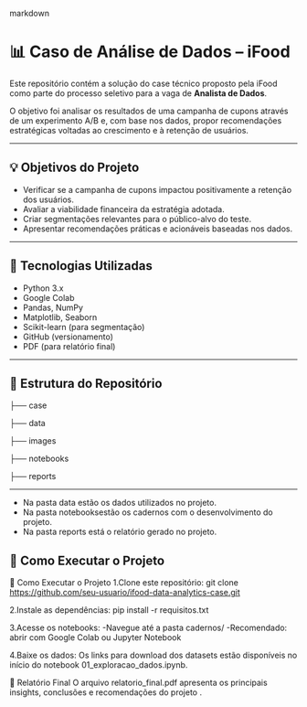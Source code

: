 markdown
# 📊 Caso de Análise de Dados – iFood

Este repositório contém a solução do case técnico proposto pela iFood como parte do processo seletivo para a vaga de **Analista de Dados**.

O objetivo foi analisar os resultados de uma campanha de cupons através de um experimento A/B e, com base nos dados, propor recomendações estratégicas voltadas ao crescimento e à retenção de usuários.

---

## 💡 Objetivos do Projeto

- Verificar se a campanha de cupons impactou positivamente a retenção dos usuários.
- Avaliar a viabilidade financeira da estratégia adotada.
- Criar segmentações relevantes para o público-alvo do teste.
- Apresentar recomendações práticas e acionáveis baseadas nos dados.

---

## 🧰 Tecnologias Utilizadas

- Python 3.x  
- Google Colab  
- Pandas, NumPy  
- Matplotlib, Seaborn  
- Scikit-learn (para segmentação)  
- GitHub (versionamento)  
- PDF (para relatório final)

---

## 📁 Estrutura do Repositório

├── case

├── data

├── images

├── notebooks

├── reports

---

- Na pasta data estão os dados utilizados no projeto. 
- Na pasta notebooksestão os cadernos com o desenvolvimento do projeto.
- Na pasta reports está o relatório gerado no projeto.

## 🚀 Como Executar o Projeto

🚀 Como Executar o Projeto
1.Clone este repositório:
git clone https://github.com/seu-usuario/ifood-data-analytics-case.git

2.Instale as dependências:
pip install -r requisitos.txt

3.Acesse os notebooks:
-Navegue até a pasta cadernos/
-Recomendado: abrir com Google Colab ou Jupyter Notebook

4.Baixe os dados:
Os links para download dos datasets estão disponíveis no início do notebook 01_exploracao_dados.ipynb.

📝 Relatório Final
O arquivo relatorio_final.pdf apresenta os principais insights, conclusões e recomendações do projeto .
